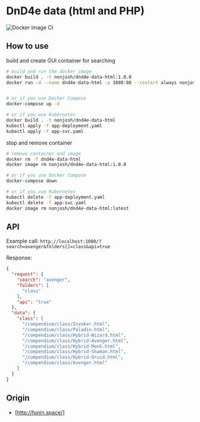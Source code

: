 # DnD4e data (html and PHP)

![Docker Image CI](https://github.com/nonjosh/dnd4e-data-html/workflows/Docker%20Image%20CI/badge.svg)

## How to use

build and create GUI container for searching

```sh
# build and run the docker image
docker build . -t nonjosh/dnd4e-data-html:1.0.0
docker run -d --name dnd4e-data-html -p 1080:80 --restart always nonjosh/dnd4e-data-html:1.0.0


# or if you use Docker Compose
docker-compose up -d

# or if you use Kubernetes
docker build . -t nonjosh/dnd4e-data-html
kubectl apply -f app-deployment.yaml
kubectl apply -f app-svc.yaml
```

stop and remove container

```sh
# remove container and image
docker rm -f dnd4e-data-html
docker image rm nonjosh/dnd4e-data-html:1.0.0

# or if you use Docker Compose
docker-compose down

# or if you use Kubernetes
kubectl delete -f app-deployment.yaml
kubectl delete -f app-svc.yaml
docker image rm nonjosh/dnd4e-data-html:latest
```

## API

Example call: `http://localhost:1080/?search=avenger&folders[]=class&api=true`

Response:

```json
{
  "request": {
    "search": "avenger",
    "folders": [
      "class"
    ],
    "api": "true"
  },
  "data": {
    "class": [
      "/compendium/class/Invoker.html",
      "/compendium/class/Paladin.html",
      "/compendium/class/Hybrid-Wizard.html",
      "/compendium/class/Hybrid-Avenger.html",
      "/compendium/class/Hybrid-Monk.html",
      "/compendium/class/Hybrid-Shaman.html",
      "/compendium/class/Hybrid-Druid.html",
      "/compendium/class/Avenger.html"
    ]
  }
}
```

## Origin

- [http://funin.space/]
